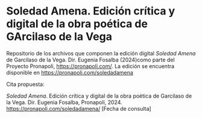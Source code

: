 # Soledad Amena. Edición crítica y digital de la obra poética de GArcilaso de la Vega

Repositorio de los archivos que componen la edición digital *Soledad Amena* de Garcilaso de la Vega. Dir. Eugenia Fosalba (2024)como parte del Proyecto Pronapoli, https://pronapoli.com/. La edición se encuentra disponible en <https://pronapoli.com/soledadamena> 

Cita propuesta: 

*Soledad Amena*. Edición crítica y digital de la obra poética de Garcilaso de la Vega. Dir. Eugenia Fosalba, Pronapoli, 2024. <https://pronapoli.com/soledadamena/> [Fecha de consulta]
